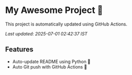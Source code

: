 # My Awesome Project 🚀

This project is automatically updated using GitHub Actions.

_Last updated: 2025-07-01 02:42:37 IST_

## Features
- Auto-update README using Python 🐍
- Auto Git push with GitHub Actions 🤖
